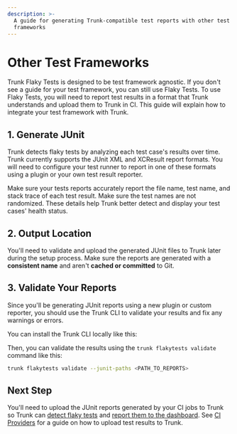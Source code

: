 ```yaml
---
description: >-
  A guide for generating Trunk-compatible test reports with other test
  frameworks
---
```


# Other Test Frameworks

Trunk Flaky Tests is designed to be test framework agnostic. If you don't see a guide for your test framework, you can still use Flaky Tests. To use Flaky Tests, you will need to report test results in a format that Trunk understands and upload them to Trunk in CI. This guide will explain how to integrate your test framework with Trunk.

## 1. Generate JUnit

Trunk detects flaky tests by analyzing each test case's results over time. Trunk currently supports the JUnit XML and XCResult report formats. You will need to configure your test runner to report in one of these formats using a plugin or your own test result reporter.

Make sure your tests reports accurately report the file name, test name, and stack trace of each test result. Make sure the test names are not randomized. These details help Trunk better detect and display your test cases' health status.

## 2. Output Location

You'll need to validate and upload the generated JUnit files to Trunk later during the setup process. Make sure the reports are generated with a **consistent name** and aren't **cached or committed** to Git.

## 3. Validate Your Reports

Since you'll be generating JUnit reports using a new plugin or custom reporter, you should use the Trunk CLI to validate your results and fix any warnings or errors.

You can install the Trunk CLI locally like this:

Then, you can validate the results using the `trunk flakytests validate` command like this:

```bash
trunk flakytests validate --junit-paths <PATH_TO_REPORTS>
```

## Next Step

You'll need to upload the JUnit reports generated by your CI jobs to Trunk so Trunk can [detect flaky tests](../../detection.md) and [report them to the dashboard](../../dashboard.md). See [CI Providers](../ci-providers/) for a guide on how to upload test results to Trunk.

